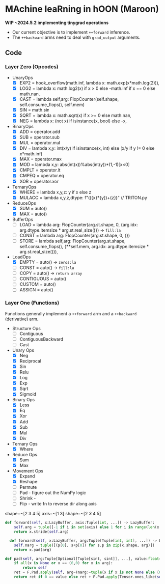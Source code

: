 #   MAchine leaRning in hOON (Maroon)

**WIP ~2024.5.2 implementing tinygrad operations**

- Our current objective is to implement `++forward` inference.
- The `++backward` arms need to deal with `grad_output` arguments.

##  Code

### Layer Zero (Opcodes)

- UnaryOps
	- [x] EXP2  = hook_overflow(math.inf, lambda x: math.exp(x*math.log(2))),
	- [x] LOG2  = lambda x: math.log2(x) if x > 0 else -math.inf if x == 0 else math.nan,
	- [x] CAST  = lambda self,arg: FlopCounter(self.shape, self.consume_flops(), self.mem)
	- [x] SIN   = math.sin
	- [x] SQRT  = lambda x: math.sqrt(x) if x >= 0 else math.nan,
	- [x] NEG   = lambda x: (not x) if isinstance(x, bool) else -x,
- BinaryOps
	- [x] ADD   = operator.add
	- [x] SUB   = operator.sub
	- [x] MUL   = operator.mul
	- [x] DIV   = lambda x,y: int(x/y) if isinstance(x, int) else (x/y if y != 0 else x*math.inf)
	- [x] MAX   = operator.max
	- [x] MOD   = lambda x,y: abs(int(x))%abs(int(y))*(1,-1)[x<0]
	- [x] CMPLT = operator.lt
	- [x] CMPEQ = operator.eq
	- [x] XOR   = operator.xor
- TernaryOps
	- [x] WHERE  = lambda x,y,z: y if x else z
	- [x] MULACC = lambda x,y,z,dtype: f"(({x}*{y})+{z})" // TRITON.py
- ReduceOps
	- [x] SUM   = auto()
	- [x] MAX   = auto()
- BufferOps
	- [ ] LOAD  = lambda arg: FlopCounter(arg.st.shape, 0, {arg.idx: arg.dtype.itemsize * arg.st.real_size()}) → `fill:la`
	- [ ] CONST = lambda arg: FlopCounter(arg.st.shape, 0, {})
	- [ ] STORE =  lambda self,arg: FlopCounter(arg.st.shape, self.consume_flops(), {**self.mem, arg.idx: arg.dtype.itemsize * arg.st.real_size()}),
- LoadOps
	- [x] EMPTY = auto() → `zeros:la`
	- [ ] CONST = auto() → `fill:la`
	- [ ] COPY  = auto() → `return array`
	- [ ] CONTIGUOUS = auto()
	- [ ] CUSTOM     = auto()
	- [ ] ASSIGN     = auto() 

### Layer One (Functions)

Functions generally implement a `++forward` arm and a `++backward` (derivative) arm.

- Structure Ops
  - [ ] Contiguous
  - [ ] ContiguousBackward
  - [ ] Cast
- Unary Ops
  - [x] Neg
  - [x] Reciprocal
  - [x] Sin
  - [x] Relu
  - [x] Log
  - [x] Exp
  - [x] Sqrt
  - [x] Sigmoid
- Binary Ops
  - [x] Less
  - [x] Eq
  - [x] Xor
  - [x] Add
  - [x] Sub
  - [x] Mul
  - [x] Div
- Ternary Ops
  - [x] Where
- Reduce Ops
  - [x] Sum
  - [x] Max
- Movement Ops
  - [x] Expand
  - [x] Reshape
  - [ ] Permute
  - [ ] Pad - figure out the NumPy logic
  - [ ] Shrink - 
  - [ ] Flip - write fn to reverse dir along axis

shape=~[2 3 4 5]
axis=~[1 3]
shape=~[2 *3* 4 *5*]

```py
def forward(self, x:LazyBuffer, axis:Tuple[int, ...]) -> LazyBuffer:
    self.arg = tuple([-1 if i in set(axis) else 1 for i in range(len(x.shape))])
    return x.stride(self.arg)

  def forward(self, x:LazyBuffer, arg:Tuple[Tuple[int, int], ...]) -> LazyBuffer:
    self.narg = tuple([(p[0], s+p[0]) for s,p in zip(x.shape, arg)])
    return x.pad(arg)

def pad(self, arg:Tuple[Optional[Tuple[sint, sint]], ...], value:float=0.0) -> Tensor:
    if all(x is None or x == (0,0) for x in arg):
		return self
    ret = F.Pad.apply(self, arg=(narg:=tuple(x if x is not None else (0,0) for x in arg)))
    return ret if 0 == value else ret + F.Pad.apply(Tensor.ones_like(self), arg=narg).where(0, value)
```